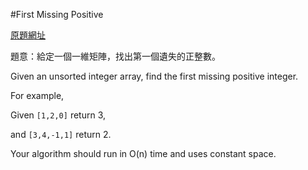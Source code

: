 #First Missing Positive

[原題網址](http://www.lintcode.com/en/problem/first-missing-positive/)

題意：給定一個一維矩陣，找出第一個遺失的正整數。

Given an unsorted integer array, find the first missing positive integer.

For example,

Given ```[1,2,0]``` return 3,

and ```[3,4,-1,1]``` return 2.

Your algorithm should run in O(n) time and uses constant space.

